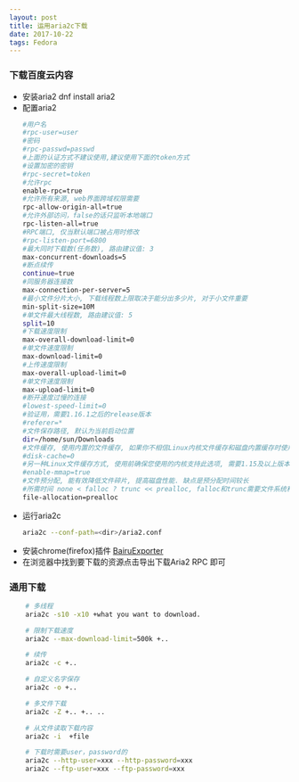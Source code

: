 ```yaml
---
layout: post
title: 运用aria2c下载
date: 2017-10-22
tags: Fedora   
---
```


### 下载百度云内容
- 安装aria2
    dnf install aria2
- 配置aria2
    ```bash
    #用户名
    #rpc-user=user
    #密码
    #rpc-passwd=passwd
    #上面的认证方式不建议使用,建议使用下面的token方式
    #设置加密的密钥
    #rpc-secret=token
    #允许rpc
    enable-rpc=true
    #允许所有来源, web界面跨域权限需要
    rpc-allow-origin-all=true
    #允许外部访问，false的话只监听本地端口
    rpc-listen-all=true
    #RPC端口, 仅当默认端口被占用时修改
    #rpc-listen-port=6800
    #最大同时下载数(任务数), 路由建议值: 3
    max-concurrent-downloads=5
    #断点续传
    continue=true
    #同服务器连接数
    max-connection-per-server=5
    #最小文件分片大小, 下载线程数上限取决于能分出多少片, 对于小文件重要
    min-split-size=10M
    #单文件最大线程数, 路由建议值: 5
    split=10
    #下载速度限制
    max-overall-download-limit=0
    #单文件速度限制
    max-download-limit=0
    #上传速度限制
    max-overall-upload-limit=0
    #单文件速度限制
    max-upload-limit=0
    #断开速度过慢的连接
    #lowest-speed-limit=0
    #验证用，需要1.16.1之后的release版本
    #referer=*
    #文件保存路径, 默认为当前启动位置
    dir=/home/sun/Downloads
    #文件缓存, 使用内置的文件缓存, 如果你不相信Linux内核文件缓存和磁盘内置缓存时使用, 需要1.16及以上版本
    #disk-cache=0
    #另一种Linux文件缓存方式, 使用前确保您使用的内核支持此选项, 需要1.15及以上版本(?)
    #enable-mmap=true
    #文件预分配, 能有效降低文件碎片, 提高磁盘性能. 缺点是预分配时间较长
    #所需时间 none < falloc ? trunc << prealloc, falloc和trunc需要文件系统和内核支持
    file-allocation=prealloc
    ```
- 运行aria2c
    ```bash
    aria2c --conf-path=<dir>/aria2.conf
    ```
- 安装chrome(firefox)插件
    [BairuExporter](https://github.com/acgotaku/BaiduExporter)
- 在浏览器中找到要下载的资源点击导出下载Aria2 RPC 即可


### 通用下载


```bash
    # 多线程
    aria2c -s10 -x10 +what you want to download.
```

```bash
    # 限制下载速度
    aria2c --max-download-limit=500k +..
```
```bash
    # 续传
    aria2c -c +..
```
```bash
    # 自定义名字保存
    aria2c -o +..
```
```bash
    # 多文件下载
    aria2c -Z +.. +.. ..
```
```bash
    # 从文件读取下载内容
    aria2c -i  +file
```
```bash
    # 下载时需要user，password的
    aria2c --http-user=xxx --http-password=xxx
    aria2c --ftp-user=xxx --ftp-password=xxx
```
